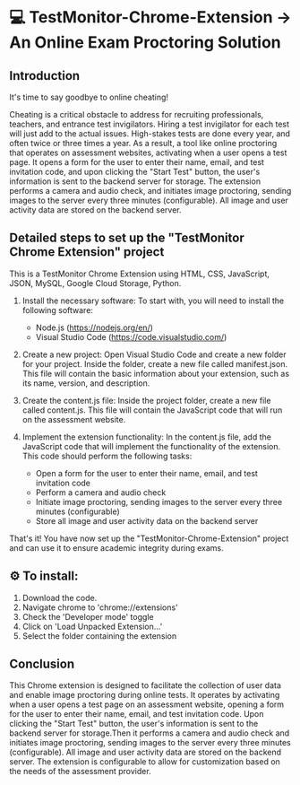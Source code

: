 # 💻 TestMonitor-Chrome-Extension -> An Online Exam Proctoring Solution

## Introduction
It's time to say goodbye to online cheating!

Cheating is a critical obstacle to address for recruiting professionals, teachers, and entrance test invigilators. Hiring a test invigilator for each test will just add to the actual issues. High-stakes tests are done every year, and often twice or three times a year. As a result, a tool like online proctoring that operates on assessment websites, activating when a user
opens a test page. It opens a form for the user to enter their name, email, and test
invitation code, and upon clicking the "Start Test" button, the user's information is sent
to the backend server for storage. The extension performs a camera and audio check,
and initiates image proctoring, sending images to the server every three minutes
(configurable). All image and user activity data are stored on the backend server.



## Detailed steps to set up the "TestMonitor Chrome Extension" project</br>
This is a TestMonitor Chrome Extension using HTML, CSS, JavaScript, JSON, MySQL, Google Cloud Storage, Python.</br>

1) Install the necessary software: To start with, you will need to install the following software:</br>
    * Node.js (https://nodejs.org/en/) </br>
    * Visual Studio Code (https://code.visualstudio.com/) </br>
    
2) Create a new project: Open Visual Studio Code and create a new folder for your project. Inside the folder, create a new file called manifest.json. This file will contain the basic information about your extension, such as its name, version, and description.</br>

3) Create the content.js file: Inside the project folder, create a new file called content.js. This file will contain the JavaScript code that will run on the assessment website.</br>

4) Implement the extension functionality: In the content.js file, add the JavaScript code that will implement the functionality of the extension. This code should perform the following tasks:</br>

   * Open a form for the user to enter their name, email, and test invitation code</br>
   * Perform a camera and audio check</br>
   * Initiate image proctoring, sending images to the server every three minutes (configurable)</br>
   * Store all image and user activity data on the backend server</br>
  


That's it! You have now set up the "TestMonitor-Chrome-Extension" project and can use it to ensure academic integrity during exams.</br>


## ⚙ To install:</br>

  1. Download the code.</br>
  2. Navigate chrome to 'chrome://extensions'</br>
  3. Check the 'Developer mode' toggle</br>
  4. Click on 'Load Unpacked Extension...'</br>
  5. Select the folder containing the extension</br>
 

## Conclusion
This Chrome extension is designed to facilitate the collection of user data and enable image proctoring during online tests. It operates by activating when a user opens a test page on an assessment website, opening a form for the user to enter their name, email, and test invitation code. Upon clicking the "Start Test" button, the user's information is sent to the backend server for storage.Then it performs a camera and audio check and initiates image proctoring, sending images to the server every three minutes (configurable). All image and user activity data are stored on the backend server. The extension is configurable to allow for customization based on the needs of the assessment provider.
